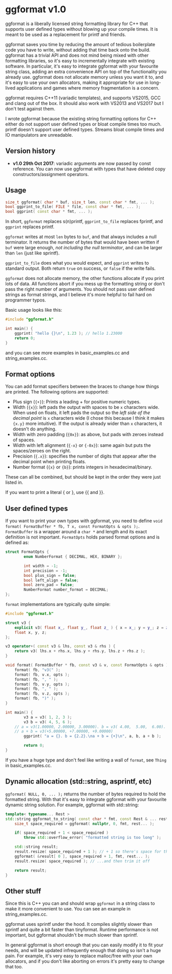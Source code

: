 # ggformat v1.0

ggformat is a liberally licensed string formatting library for C++ that
supports user defined types without blowing up your compile times. It is
meant to be used as a replacement for printf and friends.

ggformat saves you time by reducing the amount of tedious boilerplate
code you have to write, without adding that time back onto the build.
ggformat has a trivial API and does not mind being mixed with other
formatting libraries, so it's easy to incrementally integrate with
existing software. In particular, it's easy to integrate ggformat with
your favourite string class, adding an extra convenience API on top of
the functionality you already use. ggformat does not allocate memory
unless you want it to, and it's easy to use your own allocators, making
it appropriate for use in long-lived applications and games where memory
fragmentation is a concern.

ggformat requires C++11 (variadic templates), and supports VS2015, GCC
and clang out of the box. It should also work with VS2013 and VS2017 but
I don't test against them.

[tinyformat]: https://github.com/c42f/tinyformat

I wrote ggformat because the existing string formatting options for C++
either do not support user defined types or bloat compile times too
much. printf doesn't support user defined types. Streams bloat compile
times and IO manipulators are unreadable.


## Version history

- __v1.0 29th Oct 2017__: variadic arguments are now passed by const
  reference. You can now use ggformat with types that have deleted copy
  constructors/assignment operators.


## Usage

```cpp
size_t ggformat( char * buf, size_t len, const char * fmt, ... );
bool ggprint_to_file( FILE * file, const char * fmt, ... );
bool ggprint( const char * fmt, ... );
```

In short, `ggformat` replaces s(n)printf, `ggprint_to_file` replaces
fprintf, and `ggprint` replaces printf.

`ggformat` writes at most `len` bytes to `buf`, and that always includes
a null terminator. It returns the number of bytes that would have been
written if `buf` were large enough, _not including the null terminator_,
and can be larger than `len` (just like sprintf).

`ggprint_to_file` does what you would expect, and `ggprint` writes to
standard output. Both return `true` on success, or `false` if the write
fails.

`ggformat` does not allocate memory, the other functions allocate if you
print lots of data. All functions abort if you mess up the formatting
string or don't pass the right number of arguments. You should not pass
user defined strings as format strings, and I believe it's more helpful
to fail hard on programmer typos.
	
Basic usage looks like this:

```cpp
#include "ggformat.h"

int main() {
	ggprint( "hello {}\n", 1.23 ); // hello 1.23000
	return 0;
}
```

and you can see more examples in basic_examples.cc and
string_examples.cc.


## Format options

You can add format specifiers between the braces to change how things
are printed. The following options are supported:

- Plus sign (`{+}`): Prints a leading + for positive numeric types.
- Width (`{x}`): left pads the output with spaces to be `x` characters
  wide. When used on floats, it left pads the output so the _left side
  of the decimal point_ is `x` characters wide (I chose this because I
  think it makes `{x.y}` more intuitive). If the output is already wider
  than `x` characters, it doesn't do anything.
- Width with zero padding (`{0x}`): as above, but pads with zeroes
  instead of spaces.
- Width with left alignment (`{-x}` or `{-0x}`): same again but puts the
  spaces/zeroes on the right.
- Precision (`{.x}`): specifies the number of digits that appear after
  the decimal point when printing floats.
- Number format (`{x}` or `{b}`): prints integers in hexadecimal/binary.

These can all be combined, but should be kept in the order they were
just listed in.

If you want to print a literal { or }, use {{ and }}.


## User defined types

If you want to print your own types with ggformat, you need to define
`void format( FormatBuffer * fb, T x, const FormatOpts & opts );`.
`FormatBuffer` is a wrapper around a `char *` and length and its exact
definition is not important. `FormatOpts` holds parsed format options
and is defined as:

```cpp
struct FormatOpts {
        enum NumberFormat { DECIMAL, HEX, BINARY };

        int width = -1;
        int precision = -1;
        bool plus_sign = false;
        bool left_align = false;
        bool zero_pad = false;
        NumberFormat number_format = DECIMAL;
};
```

`format` implementations are typically quite simple:

```cpp
#include "ggformat.h"

struct v3 {
	explicit v3( float x_, float y_, float z_ ) { x = x_; y = y_; z = z_; }
	float x, y, z;
};

v3 operator+( const v3 & lhs, const v3 & rhs ) {
	return v3( lhs.x + rhs.x, lhs.y + rhs.y, lhs.z + rhs.z );
}

void format( FormatBuffer * fb, const v3 & v, const FormatOpts & opts ) {
	format( fb, "v3(" );
	format( fb, v.x, opts );
	format( fb, ", " );
	format( fb, v.y, opts );
	format( fb, ", " );
	format( fb, v.z, opts );
	format( fb, ")" );
}

int main() {
        v3 a = v3( 1, 2, 3 );
        v3 b = v3( 4, 5, 6 );
	// a = v3(1.00000, 2.00000, 3.00000). b = v3( 4.00,  5.00,  6.00).
	// a + b = v3(+5.00000, +7.00000, +9.00000)
        ggprint( "a = {}. b = {2.2}.\na + b = {+}\n", a, b, a + b );

        return 0;
}
```

If you have a huge type and don't feel like writing a wall of `format`,
see `Thing` in basic_examples.cc.


## Dynamic allocation (std::string, asprintf, etc)

`ggformat( NULL, 0, ... );` returns the number of bytes required to hold
the formatted string. With that it's easy to integrate ggformat with
your favourite dynamic string solution. For example, ggformat with
std::string:

```cpp
template< typename... Rest >
std::string ggformat_to_string( const char * fmt, const Rest & ... rest ) {
	size_t space_required = ggformat( nullptr, 0, fmt, rest... );

	if( space_required + 1 < space_required )
		throw std::overflow_error( "formatted string is too long" );

	std::string result;
	result.resize( space_required + 1 ); // + 1 so there's space for the null terminator...
	ggformat( &result[ 0 ], space_required + 1, fmt, rest... );
	result.resize( space_required ); // ...and then trim it off

	return result;
}
```


## Other stuff

Since this is C++ you can and should wrap `ggformat` in a string class
to make it more convenient to use. You can see an example in
string_examples.cc.

ggformat uses sprintf under the hood. It compiles slightly slower than
sprintf and quite a bit faster than tinyformat. Runtime performance is
not important, but ggformat shouldn't be much slower than sprintf.

In general ggformat is short enough that you can easily modify it to fit
your needs, and will be updated infrequently enough that doing so isn't
a huge pain. For example, it's very easy to replace malloc/free with
your own allocators, and if you don't like aborting on errors it's
pretty easy to change that too.
